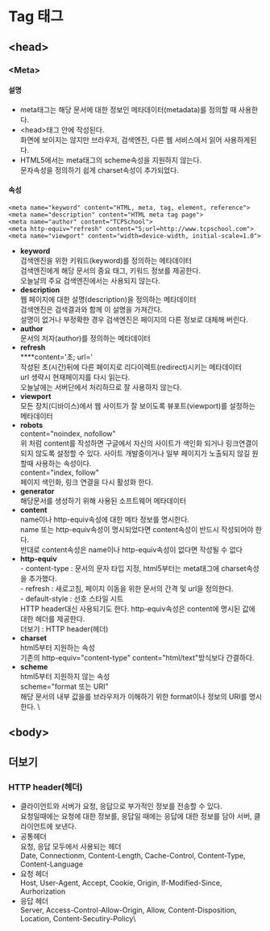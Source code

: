 # Tag 태그

## \<head>

### \<Meta>

#### 설명

* meta태그는 해당 문서에 대한 정보인 메타데이터(metadata)를 정의할 때 사용한다.
* \<head>태그 안에 작성된다.\
  화면에 보이지는 않지만 브라우저, 검색엔진, 다른 웹 서비스에서 읽어 사용하게된다.
* HTML5에서는 meta태그의 scheme속성을 지원하지 않는다.\
  문자속성을 정의하기 쉽게 charset속성이 추가되었다.

#### 속성

```markup
<meta name="keyword" content="HTML, meta, tag, element, reference">
<meta name="description" content="HTML meta tag page">
<meta name="author" content="TCPSchool">
<meta http-equiv="refresh" content="5;url=http://www.tcpschool.com">
<meta name="viewport" content="width=device-width, initial-scale=1.0">
```

* **keyword**\
  검색엔진을 위한 키워드(keyword)를 정의하는 메타데이터\
  검색엔진에게 해당 문서의 중요 태그, 키워드 정보를 제공한다.\
  오늘날의 주요 검색엔진에서는 사용되지 않는다.
* **description**\
  웹 페이지에 대한 설명(description)을 정의하는 메타데이터\
  검색엔진은 검색결과와 함께 이 설명을 가져간다.\
  설명이 없거나 부정확한 경우 검색엔진은 페이지의 다른 정보로 대체해 버린다.
* **author**\
  문서의 저자(author)를 정의하는 메타데이터
* **refresh**\
  ****content='초; url='\
  작성된 초(시간)뒤에 다른 페이지로 리다이렉트(redirect)시키는 메타데이터\
  url 생략시 현재페이지를 다시 읽는다.\
  오늘날에는 서버단에서 처리하므로 잘 사용하지 않는다.
* **viewport**\
  모든 장치(디바이스)에서 웹 사이트가 잘 보이도록 뷰포트(viewport)를 설정하는 메타데이터
* **robots**\
  content="noindex, nofollow"\
  위 처럼 content를 작성하면 구글에서 자신의 사이트가 색인화 되거나 링크연결이 되지 않도록 설정할 수 있다. 사이트 개발중이거나 일부 페이지가 노출되지 않길 원할때 사용하는 속성이다.\
  content="index, follow"\
  페이지 색인화, 링크 연결을 다시 활성화 한다.
* **generator**\
  해당문서를 생성하기 위해 사용된 소프트웨어 메타데이터
* **content**\
  name이나 http-equiv속성에 대한 메타 정보를 명시한다.\
  name 또는 http-equiv속성이 명시되었다면 content속성이 반드시 작성되어야 한다.\
  반대로 content속성은 name이나 http-equiv속성이 없다면 작성될 수 없다
* **http-equiv**\
  \- content-type : 문서의 문자 타입 지정, html5부터는 meta태그에 charset속성을 추가했다.\
  \- refresh : 새로고침, 페이지 이동을 위한 문서의 간격 및 url을 정의한다.\
  \- default-style : 선호 스타일 시트\
  HTTP header대신 사용되기도 한다. http-equiv속성은 content에 명시된 값에 대한 헤더를 제공한다.\
  더보기 : HTTP header(헤더)
* **charset**\
  html5부터 지원하는 속성\
  기존의 http-equiv="content-type" content="html/text"방식보다 간결하다.
* **scheme**\
  html5부터 지원하지 않는 속성\
  scheme="format 또는 URI"\
  해당 문서의 내부 값을를 브라우저가 이해하기 위한 format이나 정보의 URI를 명시한다. \


## \<body>

## 더보기

### HTTP header(헤더)

* 클라이언트와 서버가 요청, 응답으로 부가적인 정보를 전송할 수 있다.\
  요청일때에는 요청에 대한 정보를, 응답일 때에는 응답에 대한 정보를 담아 서버, 클라이언트에 보낸다.
* 공통헤더\
  요청, 응답 모두에서 사용되는 헤더\
  Date, Connectionm, Content-Length, Cache-Control, Content-Type, Content-Language
* 요청 헤더\
  Host, User-Agent, Accept, Cookie, Origin, If-Modified-Since, Aurhorization
* 응답 헤더\
  Server, Access-Control-Allow-Origin, Allow, Content-Disposition, Location, Content-Secutiry-Policy\
